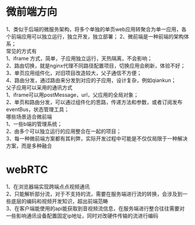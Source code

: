   # 微前端方向  
  1、类似于后端的微服务架构，将多个单独的单页web应用转聚合为单一应用，各个前端应用可以独立运行，独立开发，独立部署； 
  2、微前端是一种前端的架构体系；  
  常见的方式有  
    1、iframe 方式，简单，子应用独立运行，天热隔离，不会影响；  
    2、路由切换，就是nginx代理不同路径配置项目，切换应用会刷新，体验不好；  
    3、单页应用组件化，对旧项目改造较大，父子通信不方便；  
    4、路由分发，通过路由来分发到对应的子应用，设计复杂，例如qiankun；  
  父子应用可以采用的通讯方式  
    1、iframe可以用postMessage，url，父应用的全局对象；  
    2、单页和路由分发，可以通过组件化的思路，传递方法和参数，或者订阅发布eventBus，状态管理工具；  
  哪些场景适合微前端  
    1、一些b端的管理系统；  
    2、由多个可以独立运行的应用整合在一起的项目；  
    3、每一种微前端方案都有其利弊，实际开发过程中可能是不仅仅局限于一种解决方案，而是多种融合  
  
# webRTC  
  1、在浏览器端实现跨端点点视频通讯  
  2、只能解析部分流，对于不支持的流，需要在服务端进行流的转换，会涉及到一些底层的编码和视频开发知识，超出前端范畴  
  3、在客户端能使用的api能获取到音视频流信息，在服务端进行整合往往需要对一些影响通讯设备配置固定ip地址，同时对改硬件传输的流进行编码  
